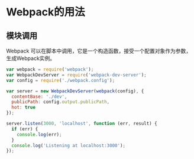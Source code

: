 # Webpack的用法

## 模块调用

Webpack 可以在脚本中调用，它是一个构造函数，接受一个配置对象作为参数，生成Webpack实例。

```javascript
var webpack = require('webpack');
var WebpackDevServer = require('webpack-dev-server');
var config = require('./webpack.config');

var server = new WebpackDevServer(webpack(config), {
  contentBase: './dev',
  publicPath: config.output.publicPath,
  hot: true
});

server.listen(3000, 'localhost', function (err, result) {
  if (err) {
    console.log(err);
  }
  console.log('Listening at localhost:3000');
});
```
